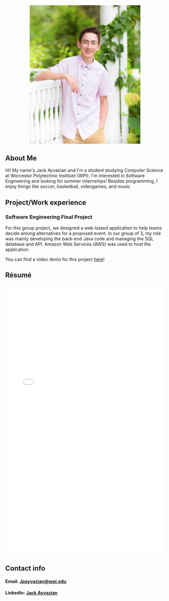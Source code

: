 <div align ="center"><img src="image0.jpg" width="350px"></div>
                                                     
## About Me
Hi! My name's Jack Ayvazian and I'm a student studying Computer Science at Worcestor Polytechnic Institute (WPI).
I'm interested in Software Engineering and looking for summer internships!
Besides programming, I enjoy things like soccer, basketball, videogames, and music

## Project/Work experience
### Software Engineering Final Project
For this group project, we designed a web-based application to help teams decide among alternatives for a proposed event.
In our group of 3, my role was mainly developing the back-end Java code and managing the SQL database and API.
Amazon Web Services (AWS) was used to host the application.

You can find a video demo for this project [here](https://youtu.be/Laqw_whi3tk)!

## Résumé
<embed src="Resume wpi.pdf" type="application/pdf" width="100%" height="850px" />

## Contact info
#### Email: [Jpayvazian@wpi.edu](mailto:jpayvazian@wpi.edu)
#### LinkedIn: [Jack Ayvazian](https://www.linkedin.com/in/jack-ayvazian-66b281202/)
